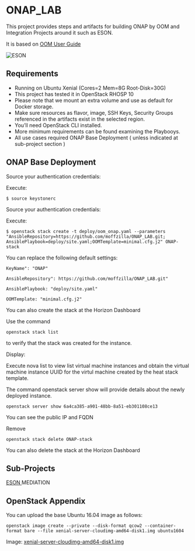 # ONAP_LAB
This project provides steps and artifacts for building ONAP by OOM and Integration Projects around it such as ESON.

It is based on [ OOM User Guide ](http://onap.readthedocs.io/en/latest/submodules/oom.git/docs/oom_user_guide.html)
 
 
![ESON](https://github.com/moffzilla/ONAP_LAB/blob/master/media/OOM_ONAP_Single.png)

 
## Requirements

- Running on Ubuntu Xenial (Cores=2 Mem=8G Root-Disk=30G)
- This project has tested it in OpenStack RHOSP 10
- Please note that we mount an extra volume and use as default for Docker storage.
- Make sure resources as flavor, image, SSH Keys, Security Groups referenced in the artifacts exist in the selected region.
- You’ll need OpenStack CLI installed.
- More minimum requirements can be found examining the Playbooys.
- All use cases required ONAP Base Deployment ( unless indicated at sub-project section )

## ONAP Base Deployment

Source your authentication credentials:

Execute:

	$ source keystonerc
  
Source your authentication credentials:

Execute:

	$ openstack stack create -t deploy/oom_onap.yaml --parameters "AnsibleRepository=https://github.com/moffzilla/ONAP_LAB.git; AnsiblePlaybook=deploy/site.yaml;OOMTemplate=minimal.cfg.j2" ONAP-stack

You can replace the following default settings:

	KeyName": "ONAP"
	
	AnsibleRepository": https://github.com/moffzilla/ONAP_LAB.git"
	
	AnsiblePlaybook: "deploy/site.yaml" 
  
    OOMTemplate: "minimal.cfg.j2"
  
You can also create the stack at the Horizon Dashboard

Use the command 

	openstack stack list 

to verify that the stack was created for the instance.

Display:

Execute nova list to view list virtual machine instances and obtain the virtual machine instance UUID for the virtul machine created by the heat stack template.

The command openstack server show <instance UUID> will provide details about the newly deployed instance.
        
    openstack server show 6a4ca385-a901-48bb-8a51-eb301108ce13

You can see the public IP and FQDN

Remove

	openstack stack delete ONAP-stack
	
You can also delete the stack at the Horizon Dashboard

## Sub-Projects

[ ESON ](https://github.com/moffzilla/ONAP_LAB/tree/master/eson)
MEDIATION

## OpenStack Appendix

You can upload the base Ubuntu 16.04 image as follows:

	openstack image create --private --disk-format qcow2 --container-format bare --file xenial-server-cloudimg-amd64-disk1.img ubuntu1604
	
Image: [ xenial-server-cloudimg-amd64-disk1.img ](http://cloud-images.ubuntu.com/xenial/current/xenial-server-cloudimg-amd64-disk1.img) 

